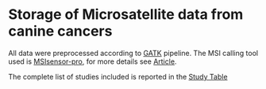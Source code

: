Storage of Microsatellite data from canine cancers
============================
All data were preprocessed according to [GATK](https://gatk.broadinstitute.org/hc/en-us/articles/360035535912-Data-pre-processing-for-variant-discovery) pipeline.
The MSI calling tool used is [MSIsensor-pro](https://github.com/xjtu-omics/msisensor-pro), for more details see [Article](https://doi.org/10.1016/j.gpb.2020.02.001).

The complete list of studies included is reported in the [Study Table](Studies.csv)
